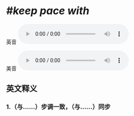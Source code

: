 # ***\#keep pace with*** 
英音
<audio src="./media/keep pace with1_AAC.aac" controls="controls"></audio>

美音
<audio src="./media/keep pace with2.aac" controls="controls"></audio>



  

英文释义
---
### 1.**（与……）步调一致，（与……）同步**  


